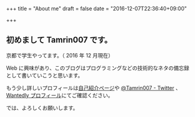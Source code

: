 +++
title = "About me"
draft = false
date = "2016-12-07T22:36:40+09:00"

+++

## 初めまして Tamrin007 です。

京都で学生やってます。（ 2016 年 12 月現在）

Web に興味があり、このブログはプログラミングなどの技術的なネタの備忘録として書いていこうと思います。

もう少し詳しいプロフィールは[自己紹介ページ](//www.tamrin.tech)や [@Tamrin007 - Twitter](//twitter.com/Tamrin007) 、 [Wantedly プロフィール](https://www.wantedly.com/users/1285727)にてご確認ください。

では、よろしくお願いします。
